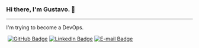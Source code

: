 ### Hi there, I'm Gustavo. 👋
---

I'm trying to become a DevOps.

&nbsp;[![GitHub Badge](https://img.shields.io/badge/GitHub-100000?style=flat-square&logo=github&logoColor=white)](https://github.com/gpohren)
[![LinkedIn Badge](https://img.shields.io/badge/LinkedIn-0077B5?style=flat-square&logo=linkedin&logoColor=white)](https://www.linkedin.com/in/gpohren)
[![E-mail Badge](https://img.shields.io/badge/Yahoo!-6001D2?style=flat-square&logo=yahoo!&logoColor=white)](mailto:gustavophn@ymail.com)
